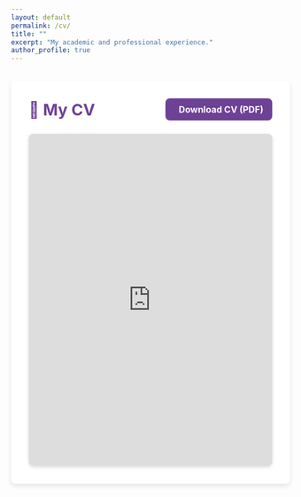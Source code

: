 ```yaml
---
layout: default
permalink: /cv/
title: ""
excerpt: "My academic and professional experience."
author_profile: true
---
```


<style>
/* Main container for CV section */
.cv-container {
  max-width: 900px;
  margin: 2rem auto;
  background: #fff;
  padding: 2rem;
  border-radius: 8px;
  box-shadow: 0 4px 8px rgba(0,0,0,0.1);
}

/* Header section: aligns title & button */
.cv-header {
  display: flex;
  justify-content: space-between;
  align-items: center;
  margin-bottom: 1.5rem;
}

/* Header title */
.cv-header h1 {
  font-size: 1.8rem;
  color: #6d4195;
  margin: 0;
}

/* Download button styling */
.cv-download-btn {
  display: inline-flex;
  align-items: center;
  gap: 8px;
  background: #6d4195; /* Purple background */
  color: white;
  font-weight: bold;
  padding: 10px 16px;
  font-size: 1rem;
  border-radius: 8px;
  text-decoration: none;
  border: none;
  transition: background 0.3s, transform 0.2s;
}

.cv-download-btn i {
  font-size: 1.2rem;
}

.cv-download-btn:hover {
  background: #4b2a66; /* Slightly darker purple */
  transform: scale(1.05);
}

/* PDF iframe container */
.iframe-wrapper {
  overflow: hidden;
  border-radius: 8px;
  box-shadow: 0 2px 6px rgba(0,0,0,0.15);
}

/* PDF preview */
.cv-preview {
  width: 100%;
  height: 600px;
  border: none;
  border-radius: 8px;
}
</style>

<div class="cv-container">
  <!-- Header with Title & Download Button -->
  <div class="cv-header">
    <h1>📄 My CV</h1>
    <a href="{{ site.baseurl }}/assets/resumes_v_final.pdf" class="cv-download-btn">
      <i class="fa-solid fa-download"></i> Download CV (PDF)
    </a>
  </div>

  <!-- PDF Preview -->
  <div class="iframe-wrapper">
    <iframe class="cv-preview" src="https://drive.google.com/file/d/1h2T5wiRbZVjhjnDVjj_3m5KJigL6psA2/preview"></iframe>
  </div>
</div>
